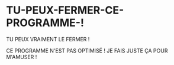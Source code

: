 # TU-PEUX-FERMER-CE-PROGRAMME-!
TU PEUX VRAIMENT LE FERMER !

CE PROGRAMME N'EST PAS OPTIMISÉ ! JE FAIS JUSTE ÇA POUR M'AMUSER !
